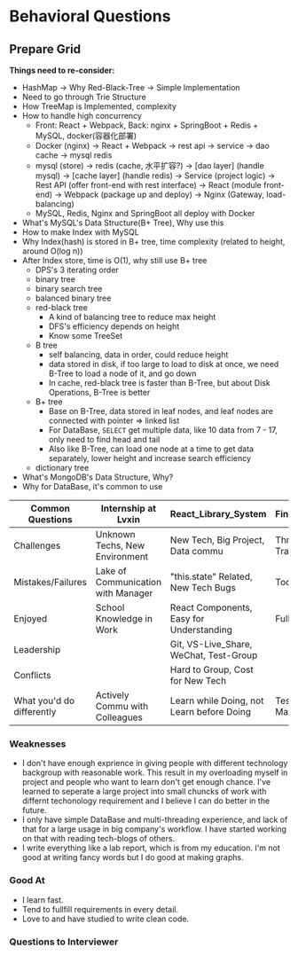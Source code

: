 # Behavioral Questions

## Prepare Grid

**Things need to re-consider:**

* HashMap -> Why Red-Black-Tree -> Simple Implementation
* Need to go through Trie Structure
* How TreeMap is Implemented, complexity
* How to handle high concurrency
  * Front: React + Webpack, Back: nginx + SpringBoot + Redis + MySQL, docker(容器化部署)
  * Docker (nginx) -> React + Webpack -> rest api -> service -> dao cache -> mysql redis
  * mysql (store) -> redis (cache, 水平扩容?) -> [dao layer] (handle mysql) -> [cache layer] (handle redis) -> Service (project logic) -> Rest API (offer front-end with rest interface) -> React (module front-end) -> Webpack (package up and deploy) -> Nginx (Gateway, load-balancing)
  * MySQL, Redis, Nginx and SpringBoot all deploy with Docker
* What's MySQL's Data Structure(B+ Tree), Why use this
* How to make Index with MySQL
* Why Index(hash) is stored in B+ tree, time complexity (related to height, around O(log n))
* After Index store, time is O(1), why still use B+ tree
  * DPS's 3 iterating order
  * binary tree
  * binary search tree
  * balanced binary tree
  * red-black tree
    * A kind of balancing tree to reduce max height
    * DFS's efficiency depends on height
    * Know some TreeSet
  * B tree
    * self balancing, data in order, could reduce height
    * data stored in disk, if too large to load to disk at once, we need B-Tree to load a node of it, and go down
    * In cache, red-black tree is faster than B-Tree, but about Disk Operations, B-Tree is better
  * B+ tree
    * Base on B-Tree, data stored in leaf nodes, and leaf nodes are connected with pointer => linked list
    * For DataBase, `SELECT` get multiple data, like 10 data from 7 - 17, only need to find head and tail
    * Also like B-Tree, can load one node at a time to get data separately, lower height and increase search efficiency
  * dictionary tree
* What's MongoDB's Data Structure, Why?
* Why for DataBase, it's common to use

| Common Questions          | Internship at Lvxin                | React_Library_System                      | Financial_Data_Acuiring_Server                    | Compressed_Trie_Simple_Search_Engine     |
| ------------------------- | ---------------------------------- | ----------------------------------------- | ------------------------------------------------- | ---------------------------------------- |
| Challenges                | Unknown Techs, New Environment     | New Tech, Big Project, Data commu         | Threading, Java-Based Data Transfer, Set up MySQL | Compressed Trie Structure                |
| Mistakes/Failures         | Lake of Communication with Manager | "this.state" Related, New Tech Bugs       | Too much code without debug                       | Many Bugs in Compressed Trie             |
| Enjoyed                   | School Knowledge in Work           | React Components, Easy for Understanding  | Fully control of Resources                        | Low Space Complexity                     |
| Leadership                |                                    | Git, VS-Live_Share, WeChat, Test-Group    |                                                   |                                          |
| Conflicts                 |                                    | Hard to Group, Cost for New Tech          |                                                   |                                          |
| What you'd do differently | Actively Commu with Colleagues     | Learn while Doing, not Learn before Doing | Test Data Transfer Before Making Interface        | Ranking, Relate with Title and Key Words |

### Weaknesses

* I don't have enough exprience in giving people with different technology backgroup with reasonable work. This result in my overloading myself in project and people who want to learn don't get enough chance. I've learned to seperate a large project into small chuncks of work with differnt techonology requirement and I believe I can do better in the future.
* I only have simple DataBase and multi-threading experience, and lack of that for a large usage in big company's workflow. I have started working on that with reading tech-blogs of others.
* I write everything like a lab report, which is from my education. I'm not good at writing fancy words but I do good at making graphs.

### Good At

* I learn fast.
* Tend to fullfill requirements in every detail.
* Love to and have studied to write clean code.

### Questions to Interviewer